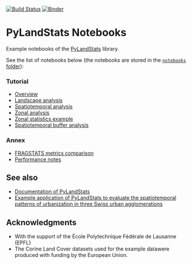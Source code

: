 [![Build Status](https://travis-ci.org/martibosch/pylandstats-notebooks.svg?branch=master)](https://travis-ci.org/martibosch/pylandstats-notebooks)
[![Binder](https://mybinder.org/badge_logo.svg)](https://mybinder.org/v2/gh/martibosch/pylandstats-notebooks/master?filepath=notebooks)

# PyLandStats Notebooks

Example notebooks of the [PyLandStats](https://github.com/martibosch/pylandstats) library.

See the list of notebooks below (the notebooks are stored in the [`notebooks` folder](https://github.com/martibosch/pylandstats-notebooks/blob/master/notebooks)):

### Tutorial

* [Overview](https://github.com/martibosch/pylandstats-notebooks/blob/master/notebooks/00-overview.ipynb)
* [Landscape analysis](https://github.com/martibosch/pylandstats-notebooks/blob/master/notebooks/01-landscape-analysis.ipynb)
* [Spatiotemporal analysis](https://github.com/martibosch/pylandstats-notebooks/blob/master/notebooks/02-spatiotemporal-analysis.ipynb)
* [Zonal analysis](https://github.com/martibosch/pylandstats-notebooks/blob/master/notebooks/03-zonal-analysis.ipynb)
* [Zonal statistics example](https://github.com/martibosch/pylandstats-notebooks/blob/develop/notebooks/04-zonal-statistics-example.ipynb)
* [Spatiotemporal buffer analysis](https://github.com/martibosch/pylandstats-notebooks/blob/master/notebooks/05-spatiotemporal-buffer-analysis.ipynb)

### Annex

* [FRAGSTATS metrics comparison](https://github.com/martibosch/pylandstats-notebooks/blob/master/notebooks/A01-fragstats-metrics-comparison.ipynb)
* [Performance notes](https://github.com/martibosch/pylandstats-notebooks/blob/master/notebooks/A02-performance-notes.ipynb)


## See also

* [Documentation of PyLandStats](https://pylandstats.readthedocs.io/en/latest/?badge=latest)
* [Example application of PyLandStats to evaluate the spatiotemporal patterns of urbanization in three Swiss urban agglomerations](https://github.com/martibosch/swiss-urbanization)

## Acknowledgments

* With the support of the École Polytechnique Fédérale de Lausanne (EPFL)
* The Corine Land Cover datasets used for the example datawere produced with funding by the European Union.
